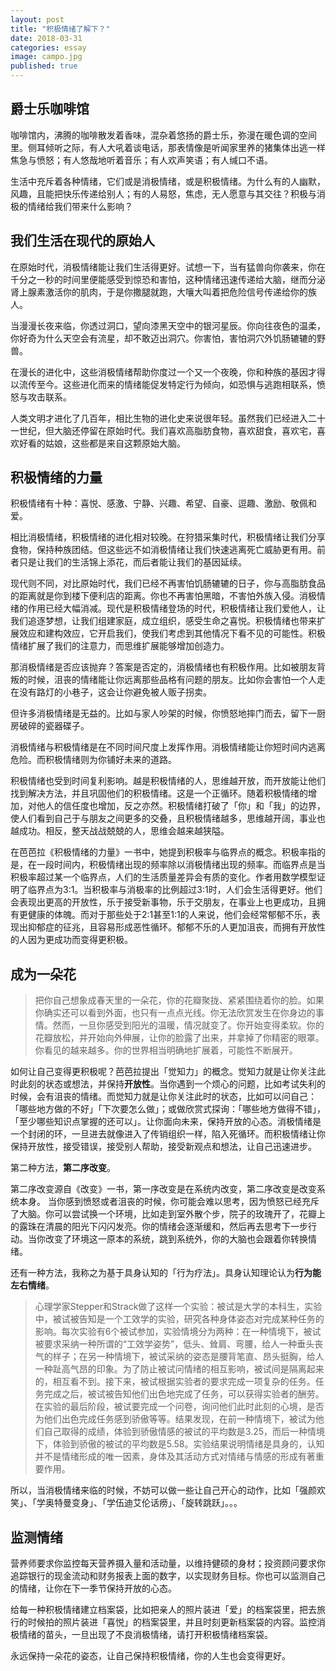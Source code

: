 ```yaml
---
layout: post
title: "积极情绪了解下？"
date: 2018-03-31
categories: essay
image: campo.jpg
published: true
---
```

## 爵士乐咖啡馆
咖啡馆内，沸腾的咖啡散发着香味，混杂着悠扬的爵士乐，弥漫在暖色调的空间里。侧耳倾听之际，有人大吼着谈电话，那表情像是听闻家里养的猪集体出逃一样焦急与愤怒；有人悠哉地听着音乐；有人欢声笑语；有人缄口不语。

生活中充斥着各种情绪，它们或是消极情绪，或是积极情绪。为什么有的人幽默，风趣，且能把快乐传递给别人；有的人易怒，焦虑，无人愿意与其交往？积极与消极的情绪给我们带来什么影响？

## 我们生活在现代的原始人

在原始时代，消极情绪能让我们生活得更好。试想一下，当有猛兽向你袭来，你在千分之一秒的时间里便能感受到惊恐和害怕，这种情绪迅速传递给大脑，继而分泌肾上腺素激活你的肌肉，于是你撒腿就跑，大嚷大叫着把危险信号传递给你的族人。

当漫漫长夜来临，你透过洞口，望向漆黑天空中的银河星辰。你向往夜色的温柔，你好奇为什么天空会有流星，却不敢迈出洞穴。你害怕，害怕洞穴外饥肠辘辘的野兽。

在漫长的进化中，这些消极情绪帮助你度过一个又一个夜晚，你和种族的基因才得以流传至今。这些进化而来的情绪能促发特定行为倾向，如恐惧与逃跑相联系，愤怒与攻击联系。

人类文明才进化了几百年，相比生物的进化史来说很年轻。虽然我们已经进入二十一世纪，但大脑还停留在原始时代。我们喜欢高脂肪食物，喜欢甜食，喜欢宅，喜欢好看的姑娘，这些都是来自这颗原始大脑。

## 积极情绪的力量
积极情绪有十种：喜悦、感激、宁静、兴趣、希望、自豪、逗趣、激励、敬佩和爱。

相比消极情绪，积极情绪的进化相对较晚。在狩猎采集时代，积极情绪让我们分享食物，保持种族团结。但这些远不如消极情绪让我们快速逃离死亡威胁更有用。前者只是让我们的生活锦上添花，而后者能让我们的基因延续。

现代则不同，对比原始时代，我们已经不再害怕饥肠辘辘的日子，你与高脂肪食品的距离就是你到楼下便利店的距离。你也不再害怕黑暗，不害怕外族入侵。消极情绪的作用已经大幅消减。现代是积极情绪登场的时代，积极情绪让我们爱他人，让我们追逐梦想，让我们组建家庭，成立组织，感受生命之喜悦。积极情绪也带来扩展效应和建构效应，它开启我们，使我们考虑到其他情况下看不见的可能性。积极情绪扩展了我们的注意力，而思维扩展能够增加创造力。

那消极情绪是否应该抛弃？答案是否定的，消极情绪也有积极作用。比如被朋友背叛的时候，沮丧的情绪能让你远离那些品格有问题的朋友。比如你会害怕一个人走在没有路灯的小巷子，这会让你避免被人贩子拐卖。

但许多消极情绪是无益的。比如与家人吵架的时候，你愤怒地摔门而去，留下一厨房破碎的瓷器碟子。

消极情绪与积极情绪是在不同时间尺度上发挥作用。消极情绪能让你短时间内逃离危险。而积极情绪则为你铺好未来的道路。

积极情绪也受到时间复利影响。越是积极情绪的人，思维越开放，而开放能让他们找到解决方法，并且巩固他们的积极情绪。这是一个正循环。随着积极情绪的增加，对他人的信任度也增加，反之亦然。积极情绪打破了「你」和「我」的边界，使人们看到自己于与朋友之间更多的交叠，且积极情绪越多，思维越开阔，事业也越成功。相反，整天战战兢兢的人，思维会越来越狭隘。

在芭芭拉《积极情绪的力量》一书中，她提到积极率与临界点的概念。积极率指的是，在一段时间内，积极情绪出现的频率除以消极情绪出现的频率。而临界点是当积极率超过某一个临界点，人们的生活质量差异会有质的变化。作者用数学模型证明了临界点为3:1。当积极率与消极率的比例超过3:1时，人们会生活得更好。他们会表现出更高的开放性，乐于接受新事物，乐于交朋友，在事业上也更成功，且拥有更健康的体魄。而对于那些处于2:1甚至1:1的人来说，他们会经常郁郁不乐，表现出抑郁症的征兆，且容易形成恶性循环。郁郁不乐的人更加沮丧，而拥有开放性的人因为更成功而变得更积极。

## 成为一朵花
> 把你自己想象成春天里的一朵花，你的花瓣聚拢、紧紧围绕着你的脸。如果你确实还可以看到外面，也只有一点点光线。你无法欣赏发生在你身边的事情。然而，一旦你感受到阳光的温暖，情况就变了。你开始变得柔软。你的花瓣放松，并开始向外伸展，让你的脸露了出来，并拿掉了你精密的眼罩。你看见的越来越多。你的世界相当明确地扩展着，可能性不断展开。

如何让自己变得更积极呢？芭芭拉提出「觉知力」的概念。觉知力就是让你关注此时此刻的状态或想法，并保持**开放性**。当你遇到一个烦心的问题，比如考试失利的时候，会有沮丧的情绪。而觉知力就是让你关注此时的状态，比如可以问自己：「哪些地方做的不好」「下次要怎么做」；或做欣赏式探询：「哪些地方做得不错」，「至少哪些知识点掌握的还可以」。让你面向未来，保持开放的心态。消极情绪是一个封闭的环，一旦进去就像进入了传销组织一样，陷入死循环。而积极情绪让你保持开放性，接受错误，接受别人帮助，接受新观点和想法，让自己迅速进步。

第二种方法，**第二序改变**。

第二序改变源自《改变》一书，第一序改变是在系统内改变，第二序改变是改变系统本身。
当你感到愤怒或者沮丧的时候，你可能会难以思考，因为愤怒已经充斥了大脑。你可以尝试换一个环境，比如走到室外散个步，院子的玫瑰开了，花瓣上的露珠在清晨的阳光下闪闪发亮。你的情绪会逐渐缓和，然后再去思考下一步行动。当你改变了环境这一原本的系统，跳到系统外，你的大脑也会跟着你转换情绪。

还有一种方法，我称之为基于具身认知的「行为疗法」。具身认知理论认为**行为能左右情绪**。

>心理学家Stepper和Strack做了这样一个实验：被试是大学的本科生，实验中，被试被告知是一个工效学的实验，研究各种身体姿态对完成某种任务的影响。每次实验有6个被试参加，实验情境分为两种：在一种情境下，被试被要求采纳一种所谓的“工效学姿势”，低头、耸肩、弯腰，给人一种垂头丧气的样子；在另一种情境下，被试采纳的姿态是腰背笔直、昂头挺胸，给人一种趾高气昂的印象。为了防止被试问情绪的相互影响，被试间是隔离起来的，相互看不到。接下来，被试根据实验者的要求完成一项复杂的任务。任务完成之后，被试被告知他们出色地完成了任务，可以获得实验者的酬劳。在实验的最后阶段，被试要完成一个问卷，询问他们此时此刻的心境，是否为他们出色完成任务感到骄傲等等。结果发现，在前一种情境下，被试为他们自己取得的成绩，体验到骄傲情感的被试的平均数是3.25，而后一种情境下，体验到骄傲的被试的平均数是5.58。实验结果说明情绪是具身的，认知并不是情绪形成的唯一因素，身体及其活动方式对情绪与情感的形成有著重要作用。

所以，当消极情绪来临的时候，不妨可以做一些让自己开心的动作，比如「强颜欢笑」、「学奥特曼变身」、「学伍迪艾伦话痨」、「旋转跳跃」。。。

## 监测情绪

营养师要求你监控每天营养摄入量和活动量，以维持健硕的身材；投资顾问要求你追踪银行的现金流动和财务报表上面的数字，以实现财务目标。你也可以监测自己的情绪，让你在下一季节保持开放的心态。

给每一种积极情绪建立档案袋，比如把亲人的照片装进「爱」的档案袋里，把去旅行的时候拍的照片装进「喜悦」的档案袋里，并且时刻更新档案袋的内容。监控消极情绪的苗头，一旦出现了不良消极情绪，请打开积极情绪档案袋。


永远保持一朵花的姿态，让自己保持积极情绪，你的人生也会变得更好。
